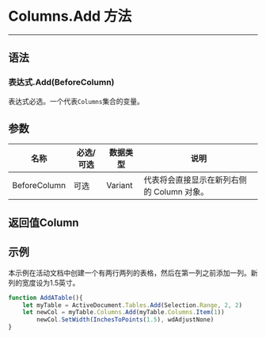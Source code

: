 # Columns.Add 方法
            
---

## 语法

### 表达式.Add(BeforeColumn)

表达式必选。一个代表`Columns`集合的变量。

## 参数

|名称|必选/可选|数据类型|说明|
|-|-|-|-|
|BeforeColumn|可选|Variant|代表将会直接显示在新列右侧的 Column 对象。|

## 返回值Column

## 示例

本示例在活动文档中创建一个有两行两列的表格，然后在第一列之前添加一列。新列的宽度设为1.5英寸。

```javascript
function AddATable(){
    let myTable = ActiveDocument.Tables.Add(Selection.Range, 2, 2)
    let newCol = myTable.Columns.Add(myTable.Columns.Item(1))
        newCol.SetWidth(InchesToPoints(1.5), wdAdjustNone)
}
```
